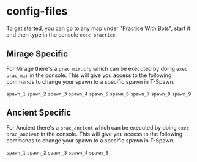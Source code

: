 # config-files

To get started, you can go to any map under "Practice With Bots", start it and then type in the console `exec practice`.

## Mirage Specific

For Mirage there's a `prac_mir.cfg` which can be executed by doing `exec prac_mir` in the console. This will give you access to the following commands to change your spawn to a specific spawn in T-Spawn.

`spawn_1`
`spawn_2`
`spawn_3`
`spawn_4`
`spawn_5`
`spawn_6`
`spawn_7`
`spawn_8`
`spawn_9`

## Ancient Specific

For Ancient there's a `prac_ancient` which can be executed by doing `exec prac_ancient` in the console. This will give you access to the following commands to change your spawn to a specific spawn in T-Spawn.

`spawn_1`
`spawn_2`
`spawn_3`
`spawn_4`
`spawn_5`
